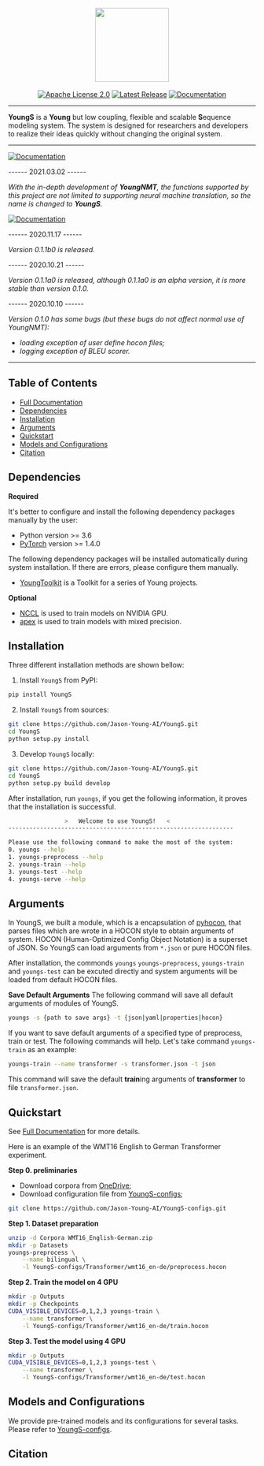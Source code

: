 <p align="center">
  <img src="https://raw.githubusercontent.com/Jason-Young-AI/YoungS/master/docs/source/_static/youngs_logo.png" width="150">
  <br />
  <br />
  <a href="https://github.com/Jason-Young-AI/YoungS/blob/master/LICENSE"><img alt="Apache License 2.0" src="https://img.shields.io/badge/License-Apache%202.0-brightgreen" /></a>
  <a href="https://github.com/Jason-Young-AI/YoungS/releases"><img alt="Latest Release" src="https://img.shields.io/badge/Release-Latest-blue" /></a>
  <a href="https://jason-young.me/YoungS/"><img alt="Documentation" src="https://img.shields.io/badge/Docs-Latest-yellowgreen" /></a>
</p>

--------------------------------------------------------------------------------

**YoungS** is a **Young** but low coupling, flexible and scalable **S**equence modeling system.
The system is designed for researchers and developers to realize their ideas quickly without changing the original system.

--------------------------------------------------------------------------------

<a href="#"><img alt="Documentation" src="https://img.shields.io/badge/News-Rename-brightgreen" /></a>

------ 2021.03.02 ------

*With the in-depth development of **YoungNMT**, the functions supported by this project are not limited to supporting neural machine translation, so the name is changed to **YoungS**.*

<a href="#"><img alt="Documentation" src="https://img.shields.io/badge/Notifications-Warning-red" /></a>

------ 2020.11.17 ------

*Version 0.1.1b0 is released.*

------ 2020.10.21 ------

*Version 0.1.1a0 is released, although 0.1.1a0 is an alpha version, it is more stable than version 0.1.0.*

------ 2020.10.10 ------

*Version 0.1.0 has some bugs (but these bugs do not affect normal use of YoungNMT):*
  * *loading exception of user define hocon files;*
  * *logging exception of BLEU scorer.*

--------------------------------------------------------------------------------

## Table of Contents

* [Full Documentation](https://jason-young.me/YoungS/)
* [Dependencies](#dependencies)
* [Installation](#installation)
* [Arguments](#arguments)
* [Quickstart](#quickstart)
* [Models and Configurations](#models-and-configurations)
* [Citation](#citation)

## Dependencies

**Required**

It's better to configure and install the following dependency packages manually by the user:
* Python version >= 3.6
* [PyTorch](http://pytorch.org/) version >= 1.4.0

The following dependency packages will be installed automatically during system installation. If there are errors, please configure them manually.
* [YoungToolkit](https://github.com/Jason-Young-AI/YoungToolkit.git) is a Toolkit for a series of Young projects.

**Optional**

* [NCCL](https://github.com/NVIDIA/nccl) is used to train models on NVIDIA GPU.
* [apex](https://github.com/NVIDIA/apex) is used to train models with mixed precision.

## Installation

Three different installation methods are shown bellow:

1. Install `YoungS` from PyPI:
``` bash
pip install YoungS
```

2. Install `YoungS` from sources:
```bash
git clone https://github.com/Jason-Young-AI/YoungS.git
cd YoungS
python setup.py install
```

3. Develop `YoungS` locally:
```bash
git clone https://github.com/Jason-Young-AI/YoungS.git
cd YoungS
python setup.py build develop
```
After installation, run `youngs`, if you get the following information, it proves that the installation is successful.

```bash
                >   Welcome to use YoungS!   <                
----------------------------------------------------------------

Please use the following command to make the most of the system:
0. youngs --help
1. youngs-preprocess --help
2. youngs-train --help
3. youngs-test --help
4. youngs-serve --help
```

## Arguments

In YoungS, we built a module, which is a encapsulation of [pyhocon](https://github.com/chimpler/pyhocon),
that parses files which are wrote in a HOCON style to obtain arguments of system. 
HOCON (Human-Optimized Config Object Notation) is a superset of JSON.
So YoungS can load arguments from `*.json` or pure HOCON files.

After installation, the commonds `youngs` `youngs-preprocess`, `youngs-train` and `youngs-test` can be excuted directly and system arguments will be loaded from default HOCON files.

**Save Default Arguments** 
The following command will save all default arguments of modules of YoungS.
```bash
youngs -s {path to save args} -t {json|yaml|properties|hocon}
```
If you want to save default arguments of a specified type of preprocess, train or test. The following commands will help.
Let's take command `youngs-train` as an example:
```bash
youngs-train --name transformer -s transformer.json -t json
```
This command will save the default **train**ing arguments of **transformer** to file `transformer.json`.

## Quickstart

See [Full Documentation](https://jason-young.me/YoungS/) for more details.

Here is an example of the WMT16 English to German Transformer experiment.

**Step 0. preliminaries**

 * Download corpora from [OneDrive](http://storage.live.com/items/F4F499EA04FAAA42\!1846:/WMT16_English-Romania.zip);
 * Download configuration file from [YoungS-configs](https://github.com/Jason-Young-AI/YoungS-configs);
 ```bash
 git clone https://github.com/Jason-Young-AI/YoungS-configs.git
 ```

**Step 1. Dataset preparation**

```bash
unzip -d Corpora WMT16_English-German.zip
mkdir -p Datasets
youngs-preprocess \
    --name bilingual \
    -l YoungS-configs/Transformer/wmt16_en-de/preprocess.hocon
```

**Step 2. Train the model on 4 GPU**
```bash
mkdir -p Outputs
mkdir -p Checkpoints
CUDA_VISIBLE_DEVICES=0,1,2,3 youngs-train \
    --name transformer \
    -l YoungS-configs/Transformer/wmt16_en-de/train.hocon
```

**Step 3. Test the model using 4 GPU**
```bash
mkdir -p Outputs
CUDA_VISIBLE_DEVICES=0,1,2,3 youngs-test \
    --name transformer \
    -l YoungS-configs/Transformer/wmt16_en-de/test.hocon
```

## Models and Configurations

We provide pre-trained models and its configurations for several tasks. Please refer to [YoungS-configs](https://github.com/Jason-Young-AI/YoungS-configs).

## Citation
